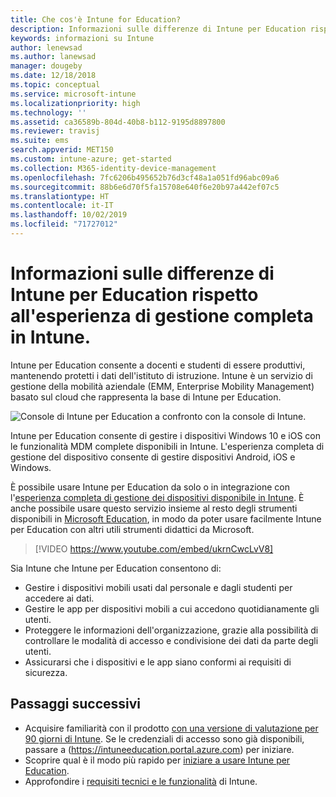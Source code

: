 ```yaml
---
title: Che cos'è Intune for Education?
description: Informazioni sulle differenze di Intune per Education rispetto all'esperienza di gestione completa di .
keywords: informazioni su Intune
author: lenewsad
ms.author: lanewsad
manager: dougeby
ms.date: 12/18/2018
ms.topic: conceptual
ms.service: microsoft-intune
ms.localizationpriority: high
ms.technology: ''
ms.assetid: ca36589b-804d-40b8-b112-9195d8897800
ms.reviewer: travisj
ms.suite: ems
search.appverid: MET150
ms.custom: intune-azure; get-started
ms.collection: M365-identity-device-management
ms.openlocfilehash: 7fc6206b495652b76d3cf48a1a051fd96abc09a6
ms.sourcegitcommit: 88b6e6d70f5fa15708e640f6e20b97a442ef07c5
ms.translationtype: HT
ms.contentlocale: it-IT
ms.lasthandoff: 10/02/2019
ms.locfileid: "71727012"
---
```

# <a name="how-is-intune-for-education-different-from-the-full-device-management-experience-in-intune"></a>Informazioni sulle differenze di Intune per Education rispetto all'esperienza di gestione completa in Intune.

Intune per Education consente a docenti e studenti di essere produttivi, mantenendo protetti i dati dell'istituto di istruzione. Intune è un servizio di gestione della mobilità aziendale (EMM, Enterprise Mobility Management) basato sul cloud che rappresenta la base di Intune per Education.

![Console di Intune per Education a confronto con la console di Intune.](./media/introduction-intune-education/intune-azure-vs-intuneEDU.png)

Intune per Education consente di gestire i dispositivi Windows 10 e iOS con le funzionalità MDM complete disponibili in Intune. L'esperienza completa di gestione del dispositivo consente di gestire dispositivi Android, iOS e Windows.  

È possibile usare Intune per Education da solo o in integrazione con l'[esperienza completa di gestione dei dispositivi disponibile in Intune](what-is-intune.md). È anche possibile usare questo servizio insieme al resto degli strumenti disponibili in [Microsoft Education](https://microsoft.com/education), in modo da poter usare facilmente Intune per Education con altri utili strumenti didattici da Microsoft.  

> [!VIDEO https://www.youtube.com/embed/ukrnCwcLvV8]

Sia Intune che Intune per Education consentono di:
* Gestire i dispositivi mobili usati dal personale e dagli studenti per accedere ai dati.
* Gestire le app per dispositivi mobili a cui accedono quotidianamente gli utenti.
* Proteggere le informazioni dell'organizzazione, grazie alla possibilità di controllare le modalità di accesso e condivisione dei dati da parte degli utenti.
* Assicurarsi che i dispositivi e le app siano conformi ai requisiti di sicurezza.

## <a name="next-steps"></a>Passaggi successivi
* Acquisire familiarità con il prodotto [con una versione di valutazione per 90 giorni di Intune](https://signup.microsoft.com/Signup?OfferId=5eec053c-cc40-4cd5-a06a-ea8d75cf2686&ali=1). Se le credenziali di accesso sono già disponibili, passare a (https://intuneeducation.portal.azure.com) per iniziare.
* Scoprire qual è il modo più rapido per [iniziare a usare Intune per Education](/intune-education/what-is-express-configuration).
* Approfondire i [requisiti tecnici e le funzionalità](/intune/supported-devices-browsers) di Intune.
